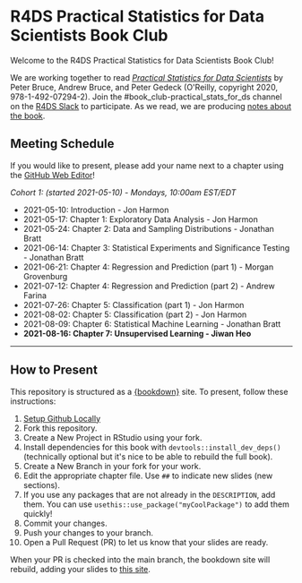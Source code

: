 # R4DS Practical Statistics for Data Scientists Book Club

Welcome to the R4DS Practical Statistics for Data Scientists Book Club!

We are working together to read [_Practical Statistics for Data Scientists_](https://www.oreilly.com/library/view/practical-statistics-for/9781492072935/) by Peter Bruce, Andrew Bruce, and Peter Gedeck (O'Reilly, copyright 2020, 978-1-492-07294-2).
Join the #book_club-practical_stats_for_ds channel on the [R4DS Slack](https://r4ds.io/join) to participate.
As we read, we are producing [notes about the book](https://r4ds.github.io/bookclub-ps4ds/).

## Meeting Schedule

If you would like to present, please add your name next to a chapter using the [GitHub Web Editor](https://youtu.be/d41oc2OMAuI)!

*Cohort 1: (started 2021-05-10) - Mondays, 10:00am EST/EDT*

- 2021-05-10: Introduction - Jon Harmon
- 2021-05-17: Chapter 1: Exploratory Data Analysis - Jon Harmon
- 2021-05-24: Chapter 2: Data and Sampling Distributions - Jonathan Bratt
- 2021-06-14: Chapter 3: Statistical Experiments and Significance Testing - Jonathan Bratt 
- 2021-06-21: Chapter 4: Regression and Prediction (part 1) - Morgan Grovenburg
- 2021-07-12: Chapter 4: Regression and Prediction (part 2) - Andrew Farina
- 2021-07-26: Chapter 5: Classification (part 1) - Jon Harmon
- 2021-08-02: Chapter 5: Classification (part 2) - Jon Harmon
- 2021-08-09: Chapter 6: Statistical Machine Learning - Jonathan Bratt
- **2021-08-16: Chapter 7: Unsupervised Learning - Jiwan Heo**

<hr>


## How to Present

This repository is structured as a [{bookdown}](https://CRAN.R-project.org/package=bookdown) site.
To present, follow these instructions:

1. [Setup Github Locally](https://www.youtube.com/watch?v=hNUNPkoledI)
2. Fork this repository.
3. Create a New Project in RStudio using your fork.
4. Install dependencies for this book with `devtools::install_dev_deps()` (technically optional but it's nice to be able to rebuild the full book).
5. Create a New Branch in your fork for your work.
6. Edit the appropriate chapter file. Use `##` to indicate new slides (new sections).
7. If you use any packages that are not already in the `DESCRIPTION`, add them. You can use `usethis::use_package("myCoolPackage")` to add them quickly!
8. Commit your changes.
9. Push your changes to your branch.
10. Open a Pull Request (PR) to let us know that your slides are ready.

When your PR is checked into the main branch, the bookdown site will rebuild, adding your slides to [this site](https://r4ds.github.io/bookclub-ps4ds/).
